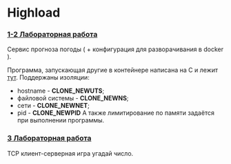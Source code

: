 # Highload

### [1-2 Лабораторная работа](https://github.com/heatory/Highload/tree/master/python-api "1-2 Лабораторная работа")

Сервис прогноза погоды ( + конфигурация для разворачивания в docker ).

Программа, запускающая другие в контейнере написана на C и лежит [тут](https://github.com/heatory/Highload/tree/master/isolation "тут"). Поддержаны изоляции:
 * hostname - **CLONE_NEWUTS**; 
 * файловой системы - **CLONE_NEWNS**; 
 * сети - **CLONE_NEWNET**; 
 * pid - **CLONE_NEWPID** 
А также лимитирование по памяти задаётся при выполнении программы.

### [3 Лабораторная работа](https://github.com/heatory/Highload/tree/master/python-tcp-game "3 Лабораторная работа")

TCP клиент-серверная игра угадай число.